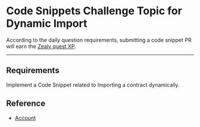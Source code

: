 # Code Snippets Challenge Topic for Dynamic Import

According to the daily question requirements, submitting a code snippet PR will earn the [Zealy quest XP](https://zealy.io/c/flow-community/questboard).

---

## Requirements

Implement a Code Snippet related to Importing a contract dynamically.

## Reference

- [Account](https://cadence-lang.org/docs/language/accounts#publicaccount)
